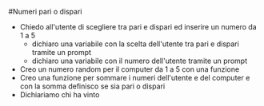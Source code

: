 #Numeri pari o dispari
- Chiedo all'utente di scegliere tra pari e dispari ed inserire un numero da 1 a 5
    - dichiaro una variabile con la scelta dell'utente tra pari e dispari tramite un prompt
    - dichiaro una variabile con il numero dell'utente tramite un prompt
- Creo un numero random per il computer da 1 a 5 con una funzione
- Creo una funzione per sommare i numeri dell'utente e del computer e con la somma definisco se sia pari o dispari
- Dichiariamo chi ha vinto